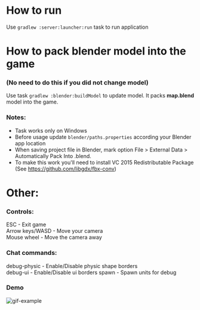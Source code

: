 How to run
======
Use `gradlew :server:launcher:run` task to run application

How to pack blender model into the game
======
### (No need to do this if you did not change model)
Use task `gradlew :blender:buildModel` to update model. It packs **map.blend** model into the game.

### Notes:

* Task works only on Windows
* Before usage update `blender/paths.properties` according your Blender app location
* When saving project file in Blender, mark option File > External Data > Automatically Pack Into .blend.
* To make this work you'll need to install VC 2015 Redistributable Package (See https://github.com/libgdx/fbx-conv)

Other:
======

### Controls:

ESC - Exit game  
Arrow keys/WASD - Move your camera  
Mouse wheel - Move the camera away

### Chat commands:

debug-physic - Enable/Disable physic shape borders  
debug-ui - Enable/Disable ui borders
spawn - Spawn units for debug 

### Demo

![gif-example](/demo/gif-1.gif)